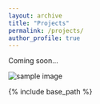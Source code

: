 ```yaml
---
layout: archive
title: "Projects"
permalink: /projects/
author_profile: true
---
```


Coming soon... 

<img src= "/images/foo-bar-identity-th.jpg" alt = "sample image">

<!-- {% if author.googlescholar %}
  You can also find my articles on <u><a href="{{author.googlescholar}}">my Google Scholar profile</a>.</u>
{% endif %} -->

{% include base_path %}

<!-- {% for post in site.publications reversed %}
  {% include archive-single.html %}
{% endfor %} -->
